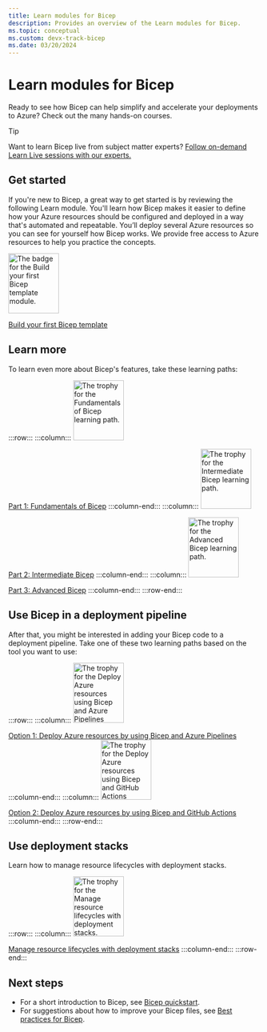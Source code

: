 ```yaml
---
title: Learn modules for Bicep
description: Provides an overview of the Learn modules for Bicep.
ms.topic: conceptual
ms.custom: devx-track-bicep
ms.date: 03/20/2024
---
```


# Learn modules for Bicep

Ready to see how Bicep can help simplify and accelerate your deployments to Azure? Check out the many hands-on courses.

> [!TIP]
> Want to learn Bicep live from subject matter experts? [Follow on-demand Learn Live sessions with our experts.](/events/learntv/learnlive-iac-and-bicep/)

## Get started

If you're new to Bicep, a great way to get started is by reviewing the following Learn module. You'll learn how Bicep makes it easier to define how your Azure resources should be configured and deployed in a way that's automated and repeatable. You’ll deploy several Azure resources so you can see for yourself how Bicep works. We provide free access to Azure resources to help you practice the concepts.

[<img src="media/learn-bicep/build-first-bicep-template.svg" width="101" height="120" alt="The badge for the Build your first Bicep template module." role="presentation"></img>](/training/modules/build-first-bicep-template/)

[Build your first Bicep template](/training/modules/build-first-bicep-template/)

## Learn more

To learn even more about Bicep's features, take these learning paths:

:::row:::
:::column:::
  [<img src="media/learn-bicep/fundamentals-bicep.svg" width="101" height="120" alt="The trophy for the Fundamentals of Bicep learning path." role="presentation"></img>](/training/paths/fundamentals-bicep/)

  [Part 1: Fundamentals of Bicep](/training/paths/fundamentals-bicep/)
:::column-end:::
:::column:::
  [<img src="media/learn-bicep/intermediate-bicep.svg" width="101" height="120" alt="The trophy for the Intermediate Bicep learning path." role="presentation"></img>](/training/paths/intermediate-bicep/)

  [Part 2: Intermediate Bicep](/training/paths/intermediate-bicep/)
:::column-end:::
:::column:::
  [<img src="media/learn-bicep/advanced-bicep.svg" width="101" height="120" alt="The trophy for the Advanced Bicep learning path." role="presentation"></img>](/training/paths/advanced-bicep/)

  [Part 3: Advanced Bicep](/training/paths/advanced-bicep/)
:::column-end:::
:::row-end:::

## Use Bicep in a deployment pipeline

After that, you might be interested in adding your Bicep code to a deployment pipeline. Take one of these two learning paths based on the tool you want to use:

:::row:::
:::column:::
  [<img src="media/learn-bicep/bicep-azure-pipelines.svg" width="101" height="120" alt="The trophy for the Deploy Azure resources using Bicep and Azure Pipelines learning path." role="presentation"></img>](/training/paths/bicep-azure-pipelines/)
    
  [Option 1: Deploy Azure resources by using Bicep and Azure Pipelines](/training/paths/bicep-azure-pipelines/)
:::column-end:::
:::column:::
  [<img src="media/learn-bicep/bicep-github-actions.svg" width="101" height="120" alt="The trophy for the Deploy Azure resources using Bicep and GitHub Actions learning path." role="presentation"></img>](/training/paths/bicep-github-actions/)

  [Option 2: Deploy Azure resources by using Bicep and GitHub Actions](/training/paths/bicep-github-actions/)
:::column-end:::
:::row-end:::

## Use deployment stacks

Learn how to manage resource lifecycles with deployment stacks.

:::row:::
:::column:::
  [<img src="media/learn-bicep/manage-resource-lifecycles-deployment-stacks.svg" width="101" height="120" alt="The trophy for the Manage resource lifecycles with deployment stacks." role="presentation"></img>](/training/modules/manage-resource-lifecycles-deployment-stacks/)
    
  [Manage resource lifecycles with deployment stacks](/training/modules/manage-resource-lifecycles-deployment-stacks)
:::column-end:::
:::row-end:::

## Next steps

* For a short introduction to Bicep, see [Bicep quickstart](quickstart-create-bicep-use-visual-studio-code.md).
* For suggestions about how to improve your Bicep files, see [Best practices for Bicep](best-practices.md).
